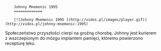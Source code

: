 
        Johnny Mnemonic 1995 
        =============
        
        [![Johnny Mnemonic 1995 ](http://vidos.pl/images/player.gif)](http://vidos.pl/johnny-mnemonic-1995)
        
        
 Społeczeństwo przyszłości cierpi na groźną chorobę. Johnny jest kurierem z wszczepionym do mózgu implantem pamięci, któremu powierzono recepturę leku.
    